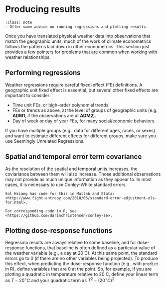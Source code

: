 # Producing results

```{admonition} Key objectives
:class: note
- Offer some advice on running regressions and plotting results.
```

Once you have translated physical weather data into observations that
match the geographic units, much of the work of climate econometrics
follows the patterns laid down in other econometrics. This section
just provides a few pointers for problems that are common when working
with weather relationships.

## Performing regressions

Weather regressions require careful fixed-effect (FE) definitions. A
geographic unit fixed effect is essential, but several other fixed
effects are important to consider:

 - Time unit FEs, or high-order polynomial trends.
 - FEs or trends as above, at the level of groups of geographic units
   (e.g. **ADM1**, if the observations are at **ADM2**).
 - Day of week or day of year FEs, for many social/economic behaviors.

If you have multiple groups (e.g., data for different ages, races, or
sexes) and want to estimate different effects for different groups,
make sure you use Seemingly Unrelated Regressions.

## Spatial and temporal error term covariance

As the resolution of the spatial and temporal units increases, the
coviariance between them will also increase. Those additional
observations may not provide as much unique information as they appear
to. In most cases, it is necessary to use Conley-White standard
errors. 

````{tabbed} Matlab and Stata
Sol Hsiang has code for this in Matlab and Stata:
<http://www.fight-entropy.com/2010/06/standard-error-adjustment-ols-for.html>.
````
````{tabbed} R
For corresponding code in R, see <https://github.com/darinchristensen/conley-se>.
````

## Plotting dose-response functions

Regressino results are always relative to some baseline, and for
dose-response functions, that baseline is often defined as a
particular value of the weather variable (e.g., a day at 20 C). At
this same point, the standard errors go to 0 (if there are no other
variables being projected). To produce this effect, when predicting
the dose-response function (e.g., with `predict` in R), define
variables that are 0 at the point. So, for example, if you are
plotting a quadratic in temperature relative to 20 C, define your
linear term as $T-20^\circ C$ and your quadratic term as $T^2 -
(20^\circ C)^2$.

